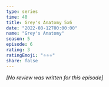 ```yaml
---
type: series
time: 40
title: Grey's Anatomy 5x6
date: "2022-08-12T00:00:00"
name: "Grey's Anatomy"
season: 5
episode: 6
rating: 3
ratingEmoji: "⭐️⭐️⭐️"
share: false
---
```


_[No review was written for this episode]_
